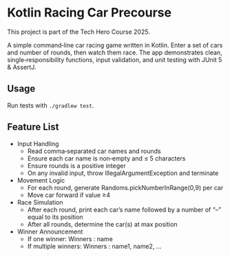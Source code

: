 # Kotlin Racing Car Precourse

This project is part of the Tech Hero Course 2025.

A simple command‑line car racing game written in Kotlin. Enter a set of cars and number of rounds, then watch them race. The app demonstrates clean, single‑responsibility functions, input validation, and unit testing with JUnit 5 & AssertJ.

## Usage
Run tests with `./gradlew test`.

## Feature List
- Input Handling
  - Read comma‑separated car names and rounds
  - Ensure each car name is non‑empty and ≤ 5 characters
  - Ensure rounds is a positive integer
  - On any invalid input, throw IllegalArgumentException and terminate
- Movement Logic 
  - For each round, generate Randoms.pickNumberInRange(0,9) per car 
  - Move car forward if value ≥4
- Race Simulation
  - After each round, print each car’s name followed by a number of “–” equal to its position 
  - After all rounds, determine the car(s) at max position 
- Winner Announcement 
  - If one winner: Winners : name 
  - If multiple winners: Winners : name1, name2, …